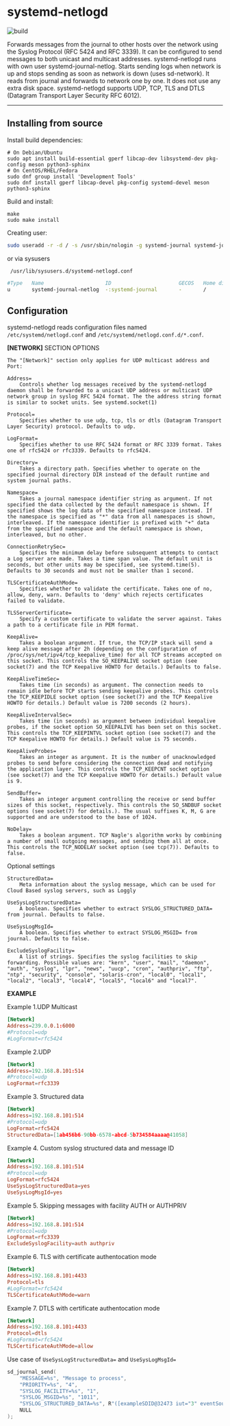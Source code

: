 systemd-netlogd
===================

![build](https://github.com/systemd/systemd-netlogd/actions/workflows/ci.yml/badge.svg)

Forwards messages from the journal to other hosts over the network using
the Syslog Protocol (RFC 5424 and RFC 3339). It can be configured to send messages to
both unicast and multicast addresses. systemd-netlogd runs with own user
systemd-journal-netlog.  Starts sending logs when network is up and stops
sending as soon as network is down (uses sd-network). It reads from journal
and forwards to network one by one. It does not use any extra disk space.
systemd-netlogd supports UDP, TCP, TLS and DTLS (Datagram Transport Layer Security RFC 6012).

--------------------------------------------------------------------------


Installing from source
----------------------

Install build dependencies:

    # On Debian/Ubuntu
    sudo apt install build-essential gperf libcap-dev libsystemd-dev pkg-config meson python3-sphinx
    # On CentOS/RHEL/Fedora
    sudo dnf group install 'Development Tools'
    sudo dnf install gperf libcap-devel pkg-config systemd-devel meson python3-sphinx

Build and install:

    make
    sudo make install

Creating user:

``` bash
sudo useradd -r -d / -s /usr/sbin/nologin -g systemd-journal systemd-journal-netlog
```
or via sysusers

``` /usr/lib/sysusers.d/systemd-netlogd.conf```
```bash
#Type   Name                    ID                      GECOS   Home directory  Shell
u       systemd-journal-netlog  -:systemd-journal       -       /               /bin/nologin
```

Configuration
-------------

systemd-netlogd reads configuration files named `/etc/systemd/netlogd.conf` and `/etc/systemd/netlogd.conf.d/*.conf`.

**[NETWORK]** SECTION OPTIONS

    The "[Network]" section only applies for UDP multicast address and Port:

    Address=
        Controls whether log messages received by the systemd-netlogd daemon shall be forwarded to a unicast UDP address or multicast UDP network group in syslog RFC 5424 format. The the address string format is similar to socket units. See systemd.socket(1)

    Protocol=
        Specifies whether to use udp, tcp, tls or dtls (Datagram Transport Layer Security) protocol. Defaults to udp.

    LogFormat=
        Specifies whether to use RFC 5424 format or RFC 3339 format. Takes one of rfc5424 or rfc3339. Defaults to rfc5424.

    Directory=
        Takes a directory path. Specifies whether to operate on the specified journal directory DIR instead of the default runtime and system journal paths.
              
    Namespace=
        Takes a journal namespace identifier string as argument. If not specified the data collected by the default namespace is shown. If specified shows the log data of the specified namespace instead. If the namespace is specified as "*" data from all namespaces is shown, interleaved. If the namespace identifier is prefixed with "+" data from the specified namespace and the default namespace is shown, interleaved, but no other.

    ConnectionRetrySec=
        Specifies the minimum delay before subsequent attempts to contact a Log server are made. Takes a time span value. The default unit is seconds, but other units may be specified, see systemd.time(5). Defaults to 30 seconds and must not be smaller than 1 second.

    TLSCertificateAuthMode=
        Specifies whether to validate the certificate. Takes one of no, allow, deny, warn. Defaults to 'deny' which rejects certificates failed to validate.

    TLSServerCertificate=
        Specify a custom certificate to validate the server against. Takes a path to a certificate file in PEM format.

    KeepAlive=
        Takes a boolean argument. If true, the TCP/IP stack will send a keep alive message after 2h (depending on the configuration of /proc/sys/net/ipv4/tcp_keepalive_time) for all TCP streams accepted on this socket. This controls the SO_KEEPALIVE socket option (see socket(7) and the TCP Keepalive HOWTO for details.) Defaults to false.

    KeepAliveTimeSec=
        Takes time (in seconds) as argument. The connection needs to remain idle before TCP starts sending keepalive probes. This controls the TCP_KEEPIDLE socket option (see socket(7) and the TCP Keepalive HOWTO for details.) Default value is 7200 seconds (2 hours).

    KeepAliveIntervalSec=
        Takes time (in seconds) as argument between individual keepalive probes, if the socket option SO_KEEPALIVE has been set on this socket. This controls the TCP_KEEPINTVL socket option (see socket(7) and the TCP Keepalive HOWTO for details.) Default value is 75 seconds.

    KeepAliveProbes=
        Takes an integer as argument. It is the number of unacknowledged probes to send before considering the connection dead and notifying the application layer. This controls the TCP_KEEPCNT socket option (see socket(7) and the TCP Keepalive HOWTO for details.) Default value is 9.

    SendBuffer=
        Takes an integer argument controlling the receive or send buffer sizes of this socket, respectively. This controls the SO_SNDBUF socket options (see socket(7) for details.). The usual suffixes K, M, G are supported and are understood to the base of 1024.

    NoDelay=
        Takes a boolean argument. TCP Nagle's algorithm works by combining a number of small outgoing messages, and sending them all at once. This controls the TCP_NODELAY socket option (see tcp(7)). Defaults to false.

Optional settings

    StructuredData=
        Meta information about the syslog message, which can be used for Cloud Based syslog servers, such as Loggly

    UseSysLogStructuredData=
        A boolean. Specifies whether to extract SYSLOG_STRUCTURED_DATA= from journal. Defaults to false.

    UseSysLogMsgId=
        A boolean. Specifies whether to extract SYSLOG_MSGID= from journal. Defaults to false.

    ExcludeSyslogFacility=
        A list of strings. Specifies the syslog facilities to skip forwarding. Possible values are: "kern", "user", "mail", "daemon", "auth", "syslog", "lpr", "news", "uucp", "cron", "authpriv", "ftp", "ntp", "security", "console", "solaris-cron", "local0", "local1", "local2", "local3", "local4", "local5", "local6" and "local7".

**EXAMPLE**

 Example 1.UDP Multicast

``` toml
[Network]
Address=239.0.0.1:6000
#Protocol=udp
#LogFormat=rfc5424
```

Example 2.UDP

``` toml
[Network]
Address=192.168.8.101:514
#Protocol=udp
LogFormat=rfc3339
```

Example 3. Structured data

``` toml
[Network]
Address=192.168.8.101:514
#Protocol=udp
LogFormat=rfc5424
StructuredData=[1ab456b6-90bb-6578-abcd-5b734584aaaa@41058]
```

Example 4. Custom syslog structured data and message ID

``` toml
[Network]
Address=192.168.8.101:514
#Protocol=udp
LogFormat=rfc5424
UseSysLogStructuredData=yes
UseSysLogMsgId=yes
```

Example 5. Skipping messages with facility AUTH or AUTHPRIV

``` toml
[Network]
Address=192.168.8.101:514
#Protocol=udp
LogFormat=rfc3339
ExcludeSyslogFacility=auth authpriv
```

Example 6. TLS with certificate authentocation mode

``` toml
[Network]
Address=192.168.8.101:4433
Protocol=tls
#LogFormat=rfc5424
TLSCertificateAuthMode=warn
```

Example 7. DTLS with certificate authentocation mode

``` toml
[Network]
Address=192.168.8.101:4433
Protocol=dtls
#LogFormat=rfc5424
TLSCertificateAuthMode=allow
```

Use case of ```UseSysLogStructuredData=``` and ```UseSysLogMsgId=```

```C
sd_journal_send(
    "MESSAGE=%s", "Message to process",
    "PRIORITY=%s", "4",
    "SYSLOG_FACILITY=%s", "1",
    "SYSLOG_MSGID=%s", "1011",
    "SYSLOG_STRUCTURED_DATA=%s", R"([exampleSDID@32473 iut="3" eventSource="Application"])",
    NULL
);
```
